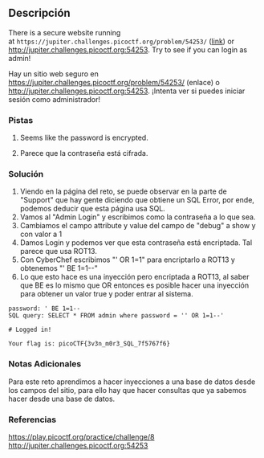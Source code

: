 ## Descripción
There is a secure website running at `https://jupiter.challenges.picoctf.org/problem/54253/` ([link](https://jupiter.challenges.picoctf.org/problem/54253/)) or http://jupiter.challenges.picoctf.org:54253. Try to see if you can login as admin!

Hay un sitio web seguro en https://jupiter.challenges.picoctf.org/problem/54253/ (enlace) o http://jupiter.challenges.picoctf.org:54253. ¡Intenta ver si puedes iniciar sesión como administrador!
### Pistas
1. Seems like the password is encrypted.

1. Parece que la contraseña está cifrada.
### Solución
1. Viendo en la página del reto, se puede observar en la parte de "Support" que hay gente diciendo que obtiene un SQL Error, por ende, podemos deducir que esta página usa SQL.
2. Vamos al "Admin Login" y escribimos como la contraseña a lo que sea.
3. Cambiamos el campo attribute y value del campo de "debug" a show y con valor a 1
4. Damos Login y podemos ver que esta contraseña está encriptada. Tal parece que usa ROT13. 
5. Con CyberChef escribimos "' OR 1=1" para encriptarlo a ROT13 y obtenemos "' BE 1=1--"
6. Lo que esto hace es una inyección pero encriptada a ROT13, al saber que BE es lo mismo que OR entonces es posible hacer una inyección para obtener un valor true y poder entrar al sistema.
```
password: ' BE 1=1--
SQL query: SELECT * FROM admin where password = '' OR 1=1--'

# Logged in!

Your flag is: picoCTF{3v3n_m0r3_SQL_7f5767f6}
```
### Notas Adicionales
Para este reto aprendimos a hacer inyecciones a una base de datos desde los campos del sitio, para ello hay que hacer consultas que ya sabemos hacer desde una base de datos.
### Referencias
https://play.picoctf.org/practice/challenge/8
http://jupiter.challenges.picoctf.org:54253
